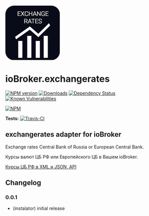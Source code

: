 ![Logo](admin/exchangerates.png)
# ioBroker.exchangerates

[![NPM version](http://img.shields.io/npm/v/iobroker.exchangerates.svg)](https://www.npmjs.com/package/iobroker.exchangerates)
[![Downloads](https://img.shields.io/npm/dm/iobroker.exchangerates.svg)](https://www.npmjs.com/package/iobroker.exchangerates)
[![Dependency Status](https://img.shields.io/david/instalator/iobroker.exchangerates.svg)](https://david-dm.org/instalator/iobroker.exchangerates)
[![Known Vulnerabilities](https://snyk.io/test/github/instalator/ioBroker.exchangerates/badge.svg)](https://snyk.io/test/github/instalator/ioBroker.exchangerates)

[![NPM](https://nodei.co/npm/iobroker.exchangerates.png?downloads=true)](https://nodei.co/npm/iobroker.exchangerates/)

**Tests:** [![Travis-CI](http://img.shields.io/travis/instalator/ioBroker.exchangerates/master.svg)](https://travis-ci.org/instalator/ioBroker.exchangerates)

## exchangerates adapter for ioBroker

Exchange rates Central Bank of Russia or European Central Bank.

Курсы валют ЦБ РФ или Европейского ЦБ в Вашем ioBroker. 

[Курсы ЦБ РФ в XML и JSON, API](https://www.cbr-xml-daily.ru)

## Changelog

### 0.0.1
* (instalator) initial release